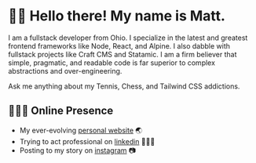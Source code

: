 # 👋🏼 Hello there! My name is Matt.

I am a fullstack developer from Ohio. I specialize in the latest and greatest frontend frameworks like Node, React, and Alpine. I also dabble with fullstack projects like Craft CMS and Statamic. I am a firm believer that simple, pragmatic, and readable code is far superior to complex abstractions and over-engineering.

Ask me anything about my Tennis, Chess, and Tailwind CSS addictions.

## 👨🏻‍💻 Online Presence

- My ever-evolving [personal website](https://mattwaler.com) 🌏
- Trying to act professional on [linkedin](https://www.linkedin.com/in/mattwaler/) 👨🏻‍💼
- Posting to my story on [instagram](https://www.instagram.com/mattwaler/) 📷
